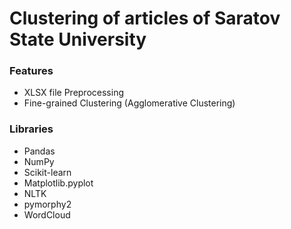 # Clustering of articles of Saratov State University

### Features

- XLSX file Preprocessing
- Fine-grained Clustering (Agglomerative Clustering)

### Libraries

- Pandas
- NumPy
- Scikit-learn
- Matplotlib.pyplot
- NLTK
- pymorphy2
- WordCloud
